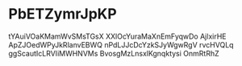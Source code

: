 # PbETZymrJpKP
tYAuiVOaKMamWvSMsTGsX XXlOcYuraMaXnEmFyqwDo AjlxirHE
ApZJOedWPyJkRlanvEBWQ nPdLJJcDcYzkSJyWgwRgV rvcHVQLq
ggScautIcLRVIiMWHNVMs BvosgMzLnsxlKgnqktysi OnmRtRhZ
